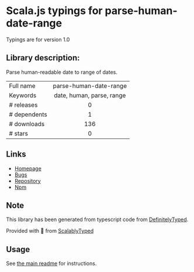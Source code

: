 
# Scala.js typings for parse-human-date-range

Typings are for version 1.0

## Library description:
Parse human-readable date to range of dates.

|                    |                 |
| ------------------ | :-------------: |
| Full name          | parse-human-date-range |
| Keywords           | date, human, parse, range |
| # releases         | 0 |
| # dependents       | 1 |
| # downloads        | 136 |
| # stars            | 0 |

## Links
- [Homepage](https://github.com/niksy/parse-human-date-range#readme)
- [Bugs](https://github.com/niksy/parse-human-date-range/issues)
- [Repository](https://github.com/niksy/parse-human-date-range)
- [Npm](https://www.npmjs.com/package/parse-human-date-range)
    


## Note
This library has been generated from typescript code from [DefinitelyTyped](https://definitelytyped.org).

Provided with :purple_heart: from [ScalablyTyped](https://github.com/oyvindberg/ScalablyTyped)

## Usage
See [the main readme](../../readme.md) for instructions.


